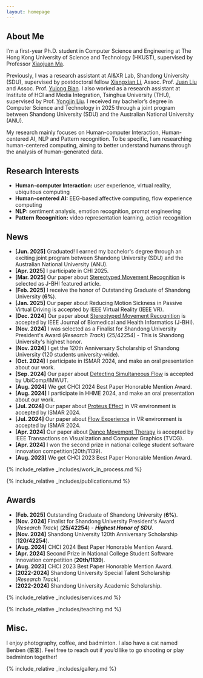 ```yaml
---
layout: homepage
---
```


## About Me

I’m a first-year Ph.D. student in Computer Science and Engineering at The Hong Kong University of Science and Technology (HKUST), supervised by Professor [Xiaojuan Ma](https://www.cse.ust.hk/~mxj/). 

Previously, I was a research assistant at AI&XR Lab, Shandong University (SDU), supervised by postdoctoral fellow [Xiangxian Li](https://yibuxulong.github.io/), Assoc. Prof. [Juan Liu](https://faculty.sdu.edu.cn/liujuan5) and Assoc. Prof. [Yulong Bian](https://faculty.sdu.edu.cn/bianyulong1/zh_CN/index.htm). I also worked as a research assistant at Institute of HCI and Media Integration, Tsinghua University (THU), supervised by Prof. [Yongjin Liu](https://cg.cs.tsinghua.edu.cn/people/~Yongjin/Yongjin.htm). I received my bachelor’s degree in Computer Science and Technology in 2025 through a joint program between Shandong University (SDU) and the Australian National University (ANU).

My research mainly focuses on Human-computer Interaction, Human-centered AI, NLP and Pattern recognition. To be specific, I am researching human-centered computing, aiming to better understand humans through the analysis of human-generated data.

<!-- I am currently an undergraduate at AI&XR Lab, Shandong University (SDU), supervised by postdoctoral fellow [Xiangxian Li](https://yibuxulong.github.io/), Assoc. Prof. [Juan Liu](https://faculty.sdu.edu.cn/liujuan5) and Assoc. Prof. [Yulong Bian](https://faculty.sdu.edu.cn/bianyulong1/zh_CN/index.htm). And I am also a research assistant at Tsinghua University (THU), supervised by Prof. [Yongjin Liu](https://cg.cs.tsinghua.edu.cn/people/~Yongjin/Yongjin.htm).

I'll join HKUST as a PhD student in 2025 Fall, My advisor is Assoc. Prof. [Xiaojuan Ma](https://www.cse.ust.hk/~mxj/). -->



## Research Interests

- **Human-computer Interaction:** user experience, virtual reality, ubiquitous computing
- **Human-centered AI:** EEG-based affective computing, flow experience computing
- **NLP:** sentiment analysis, emotion recognition, prompt engineering
- **Pattern Recognition:** video representation learning, action recognition

## News

- **[Jun. 2025]** Graduated! I earned my bachelor's degree through an exciting joint program between Shandong University (SDU) and the Australian National University (ANU).
- **[Apr. 2025]** I participate in CHI 2025.
- **[Mar. 2025]** Our paper about [Stereotyped Movement Recognition](https://ieeexplore.ieee.org/abstract/document/10778548) is selected as J-BHI featured article.
- **[Feb. 2025]** I receive the honor of Outstanding Graduate of Shandong University (**6%**).
- **[Jan. 2025]** Our paper about Reducing Motion Sickness in Passive Virtual Driving is accepted by IEEE Virtual Reality (IEEE VR).
- **[Dec. 2024]** Our paper about [Stereotyped Movement Recognition](https://ieeexplore.ieee.org/abstract/document/10778548) is accepted by IEEE Journal of Biomedical and Health Informatics (J-BHI).
- **[Nov. 2024]** I was selected as a Finalist for Shandong University President's Award (*Research Track*) (25/42254) - This is Shandong University's highest honor.
- **[Nov. 2024]** I get the 120th Anniversary Scholarship of Shandong University (120 students university-wide).
- **[Oct. 2024]** I participate in ISMAR 2024, and make an oral presentation about our work.
- **[Sep. 2024]** Our paper about [Detecting Simultaneous Flow](https://dl.acm.org/doi/10.1145/3699774) is accepted by UbiComp/IMWUT.
- **[Aug. 2024]** We get CHCI 2024 Best Paper Honorable Mention Award.
- **[Aug. 2024]** I participate in HHME 2024, and make an oral presentation about our work.
- **[Jul. 2024]** Our paper about [Proteus Effect](https://ieeexplore.ieee.org/abstract/document/10765491) in VR environment is accepted by ISMAR 2024.
- **[Jul. 2024]** Our paper about [Flow Experience](https://ieeexplore.ieee.org/abstract/document/10765313) in VR environment is accepted by ISMAR 2024.
- **[Apr. 2024]** Our paper about [Dance Movement Therapy](https://ieeexplore.ieee.org/abstract/document/10463763) is accepted by IEEE Transactions on Visualization and Computer Graphics (TVCG).
- **[Apr. 2024]** I won the second prize in national college student software innovation competition(20th/1139).
- **[Aug. 2023]** We get CHCI 2023 Best Paper Honorable Mention Award.


{% include_relative _includes/work_in_process.md %}

{% include_relative _includes/publications.md %}

## Awards
- **[Feb. 2025]** Outstanding Graduate of Shandong University (**6%**).
- **[Nov. 2024]** Finalist for Shandong University President's Award (*Research Track*) (**25/42254**) - ***Highest Honor of SDU***.
- **[Nov. 2024]** Shandong University 120th Anniversary Scholarship (**120/42254**).
- **[Aug. 2024]** CHCI 2024 Best Paper Honorable Mention Award.
- **[Apr. 2024]** Second Prize in National College Student Software Innovation competition (**20th/1139**).
- **[Aug. 2023]** CHCI 2023 Best Paper Honorable Mention Award.
- **[2022-2024]** Shandong University Special Talent Scholarship (*Research Track*).
- **[2022-2024]** Shandong University Academic Scholarship.

{% include_relative _includes/services.md %}

{% include_relative _includes/teaching.md %}

## Misc.
I enjoy photography, coffee, and badminton. I also have a cat named Benben (笨笨). Feel free to reach out if you’d like to go shooting or play badminton together!

{% include_relative _includes/gallery.md %}